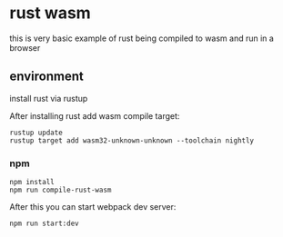 # rust wasm
this is very basic example of rust being compiled to wasm and run in a browser

## environment
install rust via rustup

After installing rust add wasm compile target:
```
rustup update
rustup target add wasm32-unknown-unknown --toolchain nightly
```

### npm
```
npm install
npm run compile-rust-wasm
```
After this you can start webpack dev server:
```
npm run start:dev
```